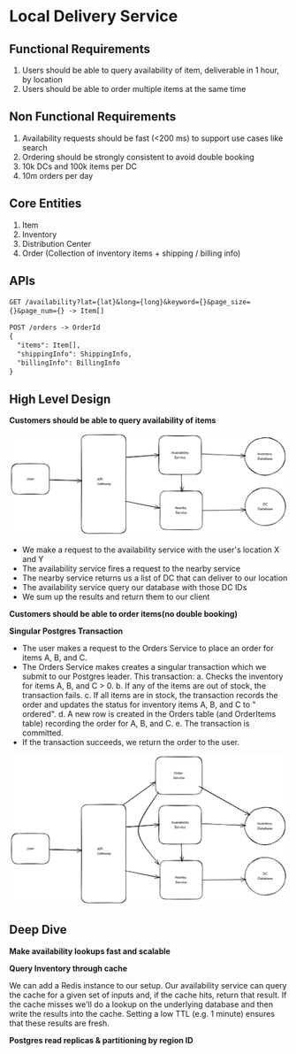 # Local Delivery Service

## Functional Requirements

1. Users should be able to query availability of item, deliverable in 1 hour, by location
2. Users should be able to order multiple items at the same time

## Non Functional Requirements

1. Availability requests should be fast (<200 ms) to support use cases like search
2. Ordering should be strongly consistent to avoid double booking
3. 10k DCs and 100k items per DC
4. 10m orders per day

## Core Entities

1. Item
2. Inventory
3. Distribution Center
4. Order (Collection of inventory items + shipping / billing info)

## APIs

```
GET /availability?lat={lat}&long={long}&keyword={}&page_size={}&page_num={} -> Item[]
```

```
POST /orders -> OrderId
{
  "items": Item[],
  "shippingInfo": ShippingInfo,
  "billingInfo": BillingInfo
}
```

## High Level Design

**Customers should be able to query availability of items**

![img.png](img.png)

- We make a request to the availability service with the user's location X and Y
- The availability service fires a request to the nearby service
- The nearby service returns us a list of DC that can deliver to our location
- The availability service query our database with those DC IDs
- We sum up the results and return them to our client

**Customers should be able to order items(no double booking)**

**Singular Postgres Transaction**

- The user makes a request to the Orders Service to place an order for items A, B, and C.
- The Orders Service makes creates a singular transaction which we submit to our Postgres leader. This transaction: a.
  Checks the inventory for items A, B, and C > 0. b. If any of the items are out of stock, the transaction fails. c. If
  all items are in stock, the transaction records the order and updates the status for inventory items A, B, and C to "
  ordered". d. A new row is created in the Orders table (and OrderItems table) recording the order for A, B, and C. e.
  The transaction is committed.
- If the transaction succeeds, we return the order to the user.

![img_5.png](img_5.png)

## Deep Dive

**Make availability lookups fast and scalable**

**Query Inventory through cache**

We can add a Redis instance to our setup. Our availability service can query the cache for a given set of inputs and, if
the cache hits, return that result. If the cache misses we'll do a lookup on the underlying database and then write the
results into the cache. Setting a low TTL (e.g. 1 minute) ensures that these results are fresh.

**Postgres read replicas & partitioning by region ID**